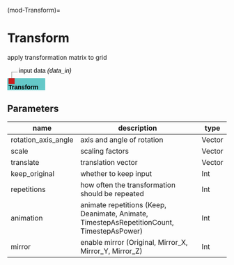 (mod-Transform)=

# Transform
apply transformation matrix to grid

<svg width="62.199999999999996em" height="6.6em" >
<style>.text { font: normal 1.0em sans-serif;}tspan{ font: italic 1.0em sans-serif;}.moduleName{ font: bold 1.0em sans-serif;}</style>
<rect x="0em" y="1.8em" width="6.22em" height="3.0em" rx="0.1em" ry="0.1em" style="fill:#64c8c8ff;" />
<rect x="0.2em" y="1.8em" width="1.0em" height="1.0em" rx="0.0em" ry="0.0em" style="fill:#c81e1eff;" >
<title>data_in</title></rect>
<rect x="0.7em" y="0.8em" width="0.03333333333333333em" height="1.0em" rx="0.0em" ry="0.0em" style="fill:#000000;" />
<rect x="0.7em" y="0.8em" width="1.0em" height="0.03333333333333333em" rx="0.0em" ry="0.0em" style="fill:#000000;" />
<text x="1.9em" y="0.9em" class="text" >input data<tspan> (data_in)</tspan></text>
<text x="0.2em" y="3.6500000000000004em" class="moduleName" >Transform</text><rect x="0.2em" y="3.8em" width="1.0em" height="1.0em" rx="0.0em" ry="0.0em" style="fill:#c81e1eff;" >
<title>data_out</title></rect>
<rect x="0.7em" y="4.8em" width="0.03333333333333333em" height="1.0em" rx="0.0em" ry="0.0em" style="fill:#000000;" />
<rect x="0.7em" y="5.8em" width="1.0em" height="0.03333333333333333em" rx="0.0em" ry="0.0em" style="fill:#000000;" />
<text x="1.9em" y="5.8999999999999995em" class="text" >output data<tspan> (data_out)</tspan></text>
</svg>

## Parameters
|name|description|type|
|-|-|-|
|rotation_axis_angle|axis and angle of rotation|Vector|
|scale|scaling factors|Vector|
|translate|translation vector|Vector|
|keep_original|whether to keep input|Int|
|repetitions|how often the transformation should be repeated|Int|
|animation|animate repetitions (Keep, Deanimate, Animate, TimestepAsRepetitionCount, TimestepAsPower)|Int|
|mirror|enable mirror (Original, Mirror_X, Mirror_Y, Mirror_Z)|Int|
